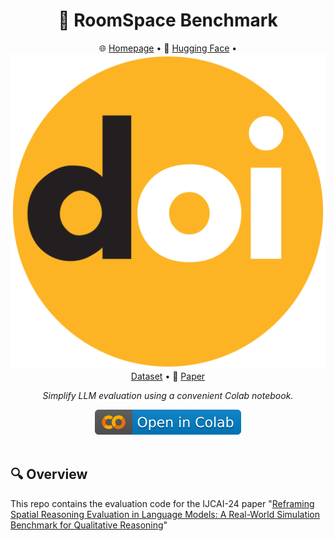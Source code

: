 <div align="center">
  <h1>🧐 RoomSpace Benchmark</h1>
  <p>
    🌐 <a href="https://roomspace-benchmark.web.app/">Homepage</a> • 
    🤗 <a href="https://huggingface.co/datasets/Fangjun/RoomSpace">Hugging Face</a> • 
    <img src="img/DOI_logo.svg" > <a href="https://archive.researchdata.leeds.ac.uk/1293/">Dataset</a> • 
    📙 <a href="https://arxiv.org/abs/2405.15064">Paper</a>
  </p>
   <p><em>Simplify LLM evaluation using a convenient Colab notebook.</em></p>
   <a href="https://colab.research.google.com/drive/1fAK8J1UHAjMm-mNVsuzIbEZd-SZG6bX-?usp=sharing"><img src="img/colab.svg" alt="Open In Colab"></a></center>
</div>
<br/>


## 🔍 Overview

This repo contains the evaluation code for the  IJCAI-24 paper "[Reframing Spatial Reasoning Evaluation in Language Models: A Real-World Simulation Benchmark for Qualitative Reasoning](https://arxiv.org/pdf/2405.15064.pdf)"

